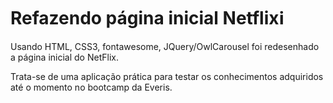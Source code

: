# Refazendo página inicial Netflix:information_source:

Usando HTML, CSS3, fontawesome, JQuery/OwlCarousel foi redesenhado a página inicial do NetFlix.

Trata-se de uma aplicação prática para testar os conhecimentos adquiridos até o momento no bootcamp da Everis. 


